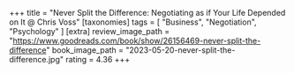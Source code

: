 +++
title = "Never Split the Difference: Negotiating as if Your Life Depended on It @ Chris Voss"
[taxonomies]
tags = [ "Business", "Negotiation", "Psychology" ]
[extra]
review_image_path = "https://www.goodreads.com/book/show/26156469-never-split-the-difference"
book_image_path = "2023-05-20-never-split-the-difference.jpg"
rating = 4.36
+++
